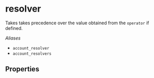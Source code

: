 # resolver

Takes takes precedence over the value obtained from
the `operator` if defined.

*Aliases*
- `account_resolver`
- `account_resolvers`

## Properties


